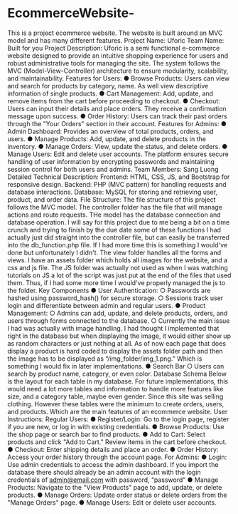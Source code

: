 # EcommerceWebsite-
This is a project ecommerce website. The website is built around an MVC model and has many different features. 
Project Name: Uforic
Team Name: Built for you
Project Description:
Uforic is a semi functional e-commerce website designed to provide an intuitive shopping
experience for users and robust administrative tools for managing the site. The system follows
the MVC (Model-View-Controller) architecture to ensure modularity, scalability, and
maintainability.
Features for Users:
● Browse Products: Users can view and search for products by category, name. As well
view descriptive information of single products.
● Cart Management: Add, update, and remove items from the cart before proceeding to
checkout.
● Checkout: Users can input their details and place orders. They receive a confirmation
message upon success.
● Order History: Users can track their past orders through the "Your Orders" section in
their account.
Features for Admins:
● Admin Dashboard: Provides an overview of total products, orders, and users.
● Manage Products: Add, update, and delete products in the inventory.
● Manage Orders: View, update the status, and delete orders.
● Manage Users: Edit and delete user accounts.
The platform ensures secure handling of user information by encrypting passwords and
maintaining session control for both users and admins.
Team Members: Sang Luong
Detailed Technical Description:
Frontend: HTML, CSS, JS, and Bootstrap for responsive design.
Backend: PHP (MVC pattern) for handling requests and database interactions.
Database: MySQL for storing and retrieving user, product, and order data.
File Structure:
The file structure of this project follows the MVC model. The controller folder has the file that will
manage actions and route requests. THe model has the database connection and database
operation. I will say for this project due to me being a bit on a time crunch and trying to finish by
the due date some of these functions I had actually just did straight into the controller file, but
can easily be transferred into the db_function.php file. If I had more time this is something I
would've done but unfortunately I didn't. The view folder handles all the forms and views. I have
an assets folder which holds all images for the website, and a css and js file. The JS folder was
actually not used as when I was watching tutorials on JS a lot of the script was just put at the
end of the files that used them. Thus, if I had some more time I would've properly managed the
js to the folder.
Key Components
● User Authentication:
○ Passwords are hashed using password_hash() for secure storage.
○ Sessions track user login and differentiate between admin and regular users.
● Product Management:
○ Admins can add, update, and delete products, orders, and users through forms
connected to the database.
○ Currently the main issue I had was actually with image handling. I had thought I
implemented that right in the database but when displaying the image, it would
either show up as random characters or just nothing at all. As of now each page
that does display a product is hard coded to display the assets folder path and
then the image has to be displayed as “/img_folder/img_1.png.” Which is
something I would fix in later implementations.
● Search Bar
○ Users can search by product name, category, or even color.
Database Schema
Below is the layout for each table in my database. For future implementations, this would need a
lot more tables and information to handle more features like size, and a category table, maybe
even gender. Since this site was selling clothing. However these tables were the minimum to
create orders, users, and products. Which are the main features of an ecommerce website.
User Instructions:
Regular Users:
● Register/Login: Go to the login page, register if you are new, or log in with existing
credentials.
● Browse Products: Use the shop page or search bar to find products.
● Add to Cart: Select products and click "Add to Cart." Review items in the cart before
checkout.
● Checkout: Enter shipping details and place an order.
● Order History: Access your order history through the account page.
For Admins:
● Login: Use admin credentials to access the admin dashboard. If you import the database
there should already be an admin account with the login credentials of
admin@email.com with password, “password”
● Manage Products: Navigate to the "View Products" page to add, update, or delete
products.
● Manage Orders: Update order status or delete orders from the "Manage Orders" page.
● Manage Users: Edit or delete user accounts.

